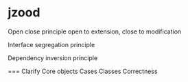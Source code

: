 # jzood

Open close principle
open to extension, close to modification

Interface segregation principle

Dependency inversion principle

===
Clarify
Core objects
Cases
Classes
Correctness
